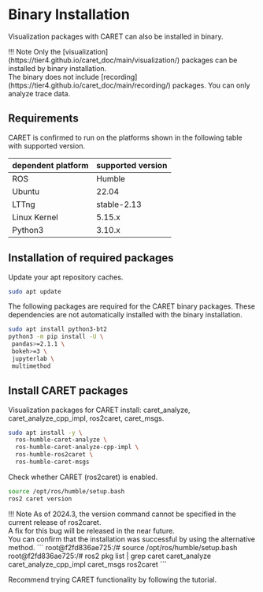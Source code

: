 # Binary Installation

Visualization packages with CARET can also be installed in binary.

<prettier-ignore-start>
!!! Note
    Only the [visualization](https://tier4.github.io/caret_doc/main/visualization/) packages can be installed by binary installation.<br>
    The binary does not include [recording](https://tier4.github.io/caret_doc/main/recording/) packages. You can only analyze trace data.
<prettier-ignore-end>

## Requirements

CARET is confirmed to run on the platforms shown in the following table with supported version.

| dependent platform | supported version |
| ------------------ | ----------------- |
| ROS                | Humble            |
| Ubuntu             | 22.04             |
| LTTng              | stable-2.13       |
| Linux Kernel       | 5.15.x            |
| Python3            | 3.10.x            |

## Installation of required packages

Update your apt repository caches.

```bash
sudo apt update
```

The following packages are required for the CARET binary packages. These dependencies are not automatically installed with the binary installation.

```bash
sudo apt install python3-bt2
python3 -m pip install -U \
 pandas>=2.1.1 \
 bokeh>=3 \
 jupyterlab \
 multimethod
```

## Install CARET packages

Visualization packages for CARET install: caret_analyze, caret_analyze_cpp_impl, ros2caret, caret_msgs.

```bash
sudo apt install -y \
  ros-humble-caret-analyze \
  ros-humble-caret-analyze-cpp-impl \
  ros-humble-ros2caret \
  ros-humble-caret-msgs
```

Check whether CARET (ros2caret) is enabled.

```bash
source /opt/ros/humble/setup.bash
ros2 caret version
```

<prettier-ignore-start>
!!! Note
    As of 2024.3, the version command cannot be specified in the current release of ros2caret.<br>
    A fix for this bug will be released in the near future.<br>
    You can confirm that the installation was successful by using the alternative method.
    ```
    root@f2fd836ae725:/# source /opt/ros/humble/setup.bash
    root@f2fd836ae725:/# ros2 pkg list | grep caret
    caret_analyze
    caret_analyze_cpp_impl
    caret_msgs
    ros2caret
    ```
<prettier-ignore-end>

Recommend trying CARET functionality by following the tutorial.
